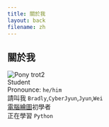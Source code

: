 ```yaml
---
title: 關於我
layout: back
filename: zh
--- 
```


## 關於我
![Pony trot2](https://bradly0cjw.github.io/img/pony.gif)<br>
Student<br>
Pronounce: `he/him`<br>
請叫我 `Bradly`,`CyberJyun`,`Jyun`,`Wei`<br>
[電腦繪圖](https://bradly0cjw.github.io/digital-art/zh)初學者<br>
正在學習 `Python`<br>
